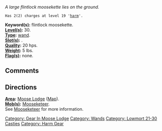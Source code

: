 *A large flintlock moosekette lies on the ground.*

`Has 2(2) charges at level 19 '`[`harm`](Harm.md "wikilink")`'.`

**Keyword(s):** flintlock moosekette.  
**[Level(s)](Object_Level.md "wikilink"):** 30.  
**[Type](:Category:_Object_Types.md "wikilink"):**
[wand](:Category:_Wands.md "wikilink").  
**[Slot(s)](Object_Slots.md "wikilink"):** <held>.  
**[Quality](Object_Quality.md "wikilink"):** 20 hps.  
**[Weight](Object_Weight.md "wikilink"):** 5 lbs.  
**[Flag(s)](:Category:_Object_Flags.md "wikilink"):** none.  

## Comments

## Directions

**[Area](:Category:_Areas.md "wikilink"):** [Moose
Lodge](:Category:_Moose_Lodge.md "wikilink")
([Map](Moose_Lodge_Map.md "wikilink")).  
**[Mob(s)](:Category:_Mobs.md "wikilink"):**
[Mooseketeer](Mooseketeer "wikilink").  
See [Mooseketeer](Mooseketeer "wikilink") for more information.  

[Category: Gear In Moose
Lodge](Category:_Gear_In_Moose_Lodge "wikilink") [Category:
Wands](Category:_Wands "wikilink") [Category: Lowmort 21-30
Casties](Category:_Lowmort_21-30_Casties "wikilink") [Category: Harm
Gear](Category:_Harm_Gear "wikilink")
